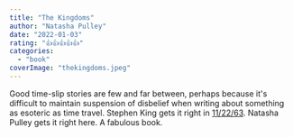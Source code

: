 ```yaml
---
title: "The Kingdoms"
author: "Natasha Pulley"
date: "2022-01-03"
rating: "👍👍👍👍👍"
categories: 
  - "book"
coverImage: "thekingdoms.jpeg"
---
```

Good time-slip stories are few and far between, perhaps because it's difficult to maintain suspension of disbelief when writing about something as esoteric as time travel. Stephen King gets it right in [11/22/63](https://en.wikipedia.org/wiki/11/22/63). Natasha Pulley gets it right here. A fabulous book.
